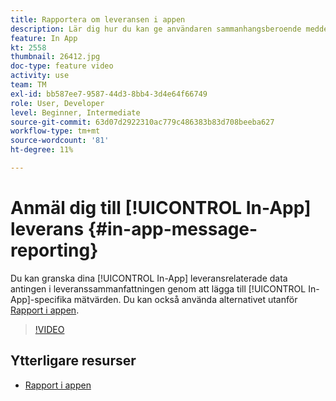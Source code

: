 ```yaml
---
title: Rapportera om leveransen i appen
description: Lär dig hur du kan ge användaren sammanhangsberoende meddelanden i appen som svar på en kunds realtidsbeteende i mobilappen.
feature: In App
kt: 2558
thumbnail: 26412.jpg
doc-type: feature video
activity: use
team: TM
exl-id: bb587ee7-9587-44d3-8bb4-3d4e64f66749
role: User, Developer
level: Beginner, Intermediate
source-git-commit: 63d07d2922310ac779c486383b83d708beeba627
workflow-type: tm+mt
source-wordcount: '81'
ht-degree: 11%

---
```


# Anmäl dig till [!UICONTROL In-App] leverans {#in-app-message-reporting}

Du kan granska dina [!UICONTROL In-App] leveransrelaterade data antingen i leveranssammanfattningen genom att lägga till [!UICONTROL In-App]-specifika mätvärden. Du kan också använda alternativet utanför [Rapport i appen](https://experienceleague.adobe.com/docs/campaign-standard/using/reporting/list-of-reports/in-app-report.html?lang=en).

>[!VIDEO](https://video.tv.adobe.com/v/26412?quality=12)

## Ytterligare resurser

* [Rapport i appen](https://experienceleague.adobe.com/docs/campaign-standard/using/reporting/list-of-reports/in-app-report.html?lang=en)
